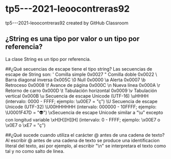 # tp5---2021-leoocontreras92
tp5---2021-leoocontreras92 created by GitHub Classroom

## ¿String es una tipo por valor o un tipo por referencia?
La clase String es un tipo por referencia.

##¿Qué secuencias de escape tiene el tipo string?
Las secuencias de escape de String son:
\'	Comilla simple	0x0027
\"	Comilla doble	0x0022
\\	Barra diagonal inversa	0x005C
\0	Null	0x0000
\a	Alerta	0x0007
\b	Retroceso	0x0008
\f	Avance de página	0x000C
\n	Nueva línea	0x000A
\r	Retorno de carro	0x000D
\t	Tabulación horizontal	0x0009
\v	Tabulación vertical	0x000B
\u	Secuencia de escape Unicode (UTF-16)	\uHHHH (intervalo: 0000 - FFFF; ejemplo: \u00E7 = "ç")
\U	Secuencia de escape Unicode (UTF-32)	\U00HHHHHH (intervalo: 000000 - 10FFFF; ejemplo: \U0001F47D = "👽")
\xSecuencia de escape Unicode similar a "\u" excepto con longitud variable	\xH[H][H][H] (intervalo: 0 - FFFF; ejemplo: \x00E7 o \x0E7 o \xE7 = "ç")

##¿Qué sucede cuando utiliza el carácter @ antes de una cadena de texto?
Al escribir @ antes de una cadena de texto se produce una identificacion literal del texto, asi por ejemplo, al escribir "\n" se interpretara el texto como tal y no como salto de linea. 
